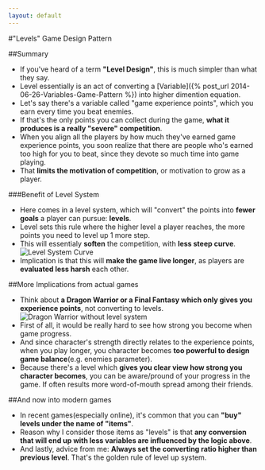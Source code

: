 ```yaml
---
layout: default
---
```


#"Levels" Game Design Pattern

##Summary
* If you've heard of a term __"Level Design"__, this is much simpler than what they say.
* Level essentially is an act of converting a [Variable]({% post_url 2014-06-26-Variables-Game-Pattern %}) into higher dimention equation.
* Let's say there's a variable called "game experience points", which you earn every time you beat enemies.
* If that's the only points you can collect during the game, __what it produces is a really "severe" competition__.
* When you align all the players by how much they've earned game experience points, you soon realize that there are people who's earned too high for you to beat, since they devote so much time into game playing.
* That __limits the motivation of competition__, or motivation to grow as a player.

###Benefit of Level System
* Here comes in a level system, which will "convert" the points into __fewer goals__ a player can pursue: __levels__.
* Level sets this rule where the higher level a player reaches, the more points you need to level up 1 more step.
* This will essentialy __soften__ the competition, with __less steep curve__. ![Level System Curve](https://www.evernote.com/shard/s23/sh/cc82e2df-52a8-427f-8ed7-fff9aa475295/769ea25fdcb782287ac5d479d00a6f91/deep/0/LevelSystemCurve.jpg)
* Implication is that this will __make the game live longer__, as players are __evaluated less harsh__ each other.

##More Implications from actual games
* Think about __a Dragon Warrior or a Final Fantasy which only gives you experience points__, not converting to levels. ![Dragon Warrior without level system](https://www.evernote.com/shard/s23/sh/5e3f61ef-d8d5-4862-9c58-f44a505b22ca/6eddddcbfc622ee889c3458ce1647697/deep/0/Dragon_quest_battle_2.png-(256-224).png)
* First of all, it would be really hard to see how strong you become when game progress.
* And since character's strength directly relates to the experience points, when you play longer, you character becomes __too powerful to design game balance__(e.g. enemies parameter).
* Because there's a level which __gives you clear view how strong you character becomes__, you can be aware/pround of your progress in the game. If often results more word-of-mouth spread among their friends.

##And now into modern games
* In recent games(especially online), it's common that you can __"buy" levels under the name of "items"__.
* Reason why I consider those items as "levels" is that __any conversion that will end up with less variables are influenced by the logic above__.
* And lastly, advice from me: __Always set the converting ratio higher than previous level__. That's the golden rule of level up system.
